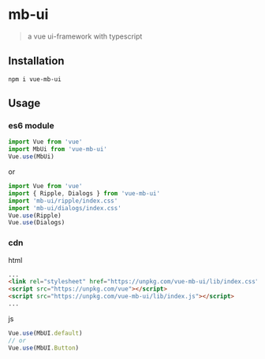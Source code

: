 # mb-ui

> a vue ui-framework with typescript
## Installation
``` npm
npm i vue-mb-ui
```
## Usage
### es6 module
``` js
import Vue from 'vue'
import MbUi from 'vue-mb-ui'
Vue.use(MbUi)
```
or
``` js
import Vue from 'vue'
import { Ripple, Dialogs } from 'vue-mb-ui'
import 'mb-ui/ripple/index.css'
import 'mb-ui/dialogs/index.css'
Vue.use(Ripple)
Vue.use(Dialogs)
```
### cdn
html
``` html
...
<link rel="stylesheet" href="https://unpkg.com/vue-mb-ui/lib/index.css">
<script src="https://unpkg.com/vue"></script>
<script src="https://unpkg.com/vue-mb-ui/lib/index.js"></script>
...
```
js
```js
Vue.use(MbUI.default)
// or
Vue.use(MbUI.Button)
```
